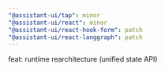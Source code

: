 ```yaml
---
"@assistant-ui/tap": minor
"@assistant-ui/react": minor
"@assistant-ui/react-hook-form": patch
"@assistant-ui/react-langgraph": patch
---
```


feat: runtime rearchitecture (unified state API)
